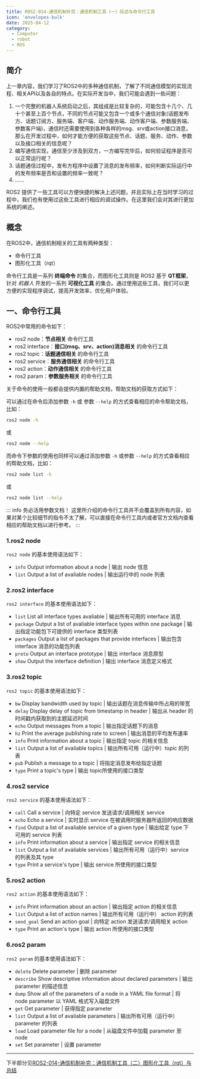 ```yaml
---
title: ROS2-014-通信机制补完：通信机制工具（一）综述与命令行工具
icon: 'envelopes-bulk'
date: 2025-04-12
category:
  - Computer
  - robot
  - ROS
---
```


## 简介

上一章内容，我们学习了ROS2中的多种通信机制，了解了不同通信模型的实现流程、相关API以及各自的特点。在实际开发当中，我们可能会遇到一些问题：

1. 一个完整的机器人系统启动之后，其组成是比较复杂的，可能包含十几个、几十个甚至上百个节点，不同的节点可能又包含一个或多个通信对象(话题发布方、话题订阅方、服务端、客户端、动作服务端、动作客户端、参数服务端、参数客户端)，通信时还需要使用到各种各样的msg、srv或action接口消息，那么在开发过程中，如何才能方便的获取这些节点、话题、服务、动作、参数以及接口相关的信息呢？
2. 编写通信实现，通信至少涉及到双方，一方编写完毕后，如何验证程序是否可以正常运行呢？
3. 话题通信过程中，发布方程序中设置了消息的发布频率，如何判断实际运行中的发布频率是否和设置的频率一致呢？
4. ......

ROS2 提供了一些工具可以方便快捷的解决上述问题，并且实际上在当时学习的过程中，我们也有使用过这些工具进行相应的调试操作。在这里我们会对其进行更加系统的阐述。

## 概念

在ROS2中，通信机制相关的工具有两种类型：

- 命令行工具
- 图形化工具（rqt）

命令行工具是一系列 **终端命令** 的集合，而图形化工具则是 ROS2 基于 **QT框架**，针对 *机器人* 开发的一系列 **可视化工具** 的集合。通过使用这些工具，我们可以更方便的实现程序调试，提高开发效率，优化用户体验。

## 一、命令行工具

ROS2中常用的命令如下：

- ros2 node：**节点相关** 命令行工具
- ros2 interface：**接口(msg、srv、action)消息相关** 的命令行工具
- ros2 topic：**话题通信相关** 的命令行工具
- ros2 service：**服务通信相关** 的命令行工具
- ros2 action：**动作通信相关** 的命令行工具
- ros2 param：**参数服务相关** 的命令行工具

关于命令的使用一般都会提供内置的帮助文档，帮助文档的获取方式如下：

可以通过在命令后添加参数 `-h` 或 参数 `--help` 的方式查看相应的命令帮助文档，比如：

```bash
ros2 node -h
```

或

```bash
ros2 node --help
```

而命令下参数的使用也同样可以通过添加参数 `-h` 或参数 `--help` 的方式查看相应的帮助文档，比如：

```bash
ros2 node list -h
```

或

```bash
ros2 node list --help
```

::: info 务必活用参数文档！
这里所介绍的命令行工具并不会覆盖到所有内容，如果对某个比较细节的指令不太了解，可以直接在命令行工具内或者官方文档内查看相应的帮助文档以进行参考。
:::

### 1.ros2 node

`ros2 node` 的基本使用语法如下：

- `info` Output information about a node | 输出 node 信息
- `list` Output a list of avaliable nodes | 输出运行中的 node 列表

### 2.ros2 interface

`ros2 interface` 的基本使用语法如下：

- `list` List all interface types avaliable | 输出所有可用的 interface 消息
- `package` Output a list of avaliable interface types within one package | 输出指定功能包下可提供的 interface 类型列表
- `packages` Output a list of packages that provide interfaces | 输出包含 interface 消息的功能包列表
- `proto` Output an interface prototype | 输出 interface 消息原型
- `show` Output the interface definition | 输出 interface 消息定义格式

### 3.ros2 topic

`ros2 topic` 的基本使用语法如下：

- `bw` Display bandwidth used by topic | 输出话题在消息传输中所占用的带宽
- `delay` Display delay of topic from timestamp in header | 输出从 header 的时间戳内获取到的主题延迟时间
- `echo` Output messages from a topic | 输出指定话题下的消息
- `hz` Print the average publishing rate to screen | 输出消息的平均发布速率
- `info` Print information about a topic | 输出指定 topic 的相关信息
- `list` Output a list of avaliable topics | 输出所有可用（运行中）topic 的列表
- `pub` Publish a message to a topic | 将指定消息发布给指定话题
- `type` Print a topic's type | 输出 topic所使用的接口类型

### 4.ros2 service

`ros2 service` 的基本使用语法如下：

- `call` Call a service | 向特定 service 发送请求/调用相关 service
- `echo` Echo a service | 实时显示 service 在被调用时服务器所返回的响应数据
- `find` Output a list of avaliable service of a given type | 输出给定 type 下可用的 service 列表
- `info` Print information about a service | 输出指定 service 的相关信息
- `list` Output a list of avaliable services | 输出所有可用（运行中）service 的列表及其 type
- `type` Print a service's type | 输出 service 所使用的接口类型

### 5.ros2 action

`ros2 action` 的基本使用语法如下：

- `info` Print information about an action | 输出指定 action 的相关信息
- `list` Output a list of action names | 输出所有可用（运行中） action 的列表
- `send_goal` Send an action goal | 向特定 action 发送请求/调用相关 action
- `type` Print an action's type | 输出 action 所使用的接口类型

### 6.ros2 param

`ros2 param` 的基本使用语法如下：

- `delete` Delete parameter | 删除 parameter
- `describe` Show descriptive information about declared parameters | 输出 parameter 的描述信息
- `dump` Show all of the parameters of a node in a YAML file format | 将 node parameter 以 YAML 格式写入磁盘文件
- `get` Get parameter | 获得指定 parameter
- `list` Output a list of avaliable parameters | 输出所有可用（运行中） parameter 的列表
- `load` Load parameter file for a node | 从磁盘文件中加载 parameter 至 node
- `set` Set parameter | 设置 parameter

---

下半部分见[ROS2-014-通信机制补完：通信机制工具（二）图形化工具（rqt）与总结](2025_04_13.md)
